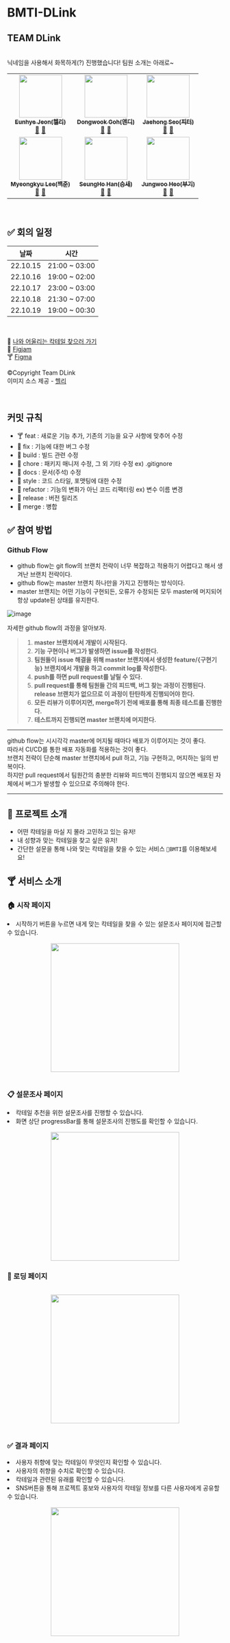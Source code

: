 # BMTI-DLink

## TEAM DLink

<br />
닉네임을 사용해서 화목하게(?) 진행했습니다! 팀원 소개는 아래로~

<!-- ALL-CONTRIBUTORS-LIST:START - Do not remove or modify this section -->
<!-- prettier-ignore-start -->
<!-- markdownlint-disable -->
<table>
  <tbody>
    <tr>
      <td align="center"><a href="https://github.com/haileyport"><img src="https://avatars.githubusercontent.com/u/50188104?v=4" width="100px;" alt=""/><br /><sub><b>Eunhye Jeon(헬리)</b></sub></a><br /><a href="https://github.com/Quick-Project/BMTI-DLink/commits?author=haileyport" title="Documentation">📖</a> <a href="https://github.com/Quick-Project/BMTI-DLink/pulls?q=is%3Apr+author%3Ahaileyport" title="Pull Requests">🥂</a></td>
      <td align="center"><a href="https://github.com/nada1221"><img src="https://avatars.githubusercontent.com/u/104189107?v=4" width="100px;" alt=""/><br /><sub><b>Dongwook Goh(앤디)</b></sub></a><br /><a href="https://github.com/Quick-Project/BMTI-DLink/commits?author=nada1221" title="Documentation">📖</a> <a href="https://github.com/Quick-Project/BMTI-DLink/pulls?q=is%3Apr+author%3Anada1221" title="Pull Requests">🥂</a></td>
      <td align="center"><a href="https://github.com/jaehongg"><img src="https://avatars.githubusercontent.com/u/107832252?v=4" width="100px;" alt=""/><br /><sub><b>
Jaehong Seo(피터)</b></sub></a><br /><a href="https://github.com/Quick-Project/BMTI-DLink/commits?author=jaehongg" title="Documentation">📖</a> <a href="https://github.com/Quick-Project/BMTI-DLink/pulls?q=is%3Apr+author%3Ajaehongg" title="Pull Requests">🥂</a></td>
    </tr>
    <tr>
      <td align="center"><a href="https://github.com/billy5982"><img src="https://avatars.githubusercontent.com/u/104412610?v=4" width="100px;" alt=""/><br /><sub><b>Myeongkyu Lee(백준)</b></sub></a><br /><a href="https://github.com/Quick-Project/BMTI-DLink/commits?author=billy5982" title="Documentation">📖</a> <a href="https://github.com/Quick-Project/BMTI-DLink/pulls?q=is%3Apr+author%3Abilly5982" title="Pull Requests">🥂</a></td>
      <td align="center"><a href="https://github.com/94sssh"><img src="https://avatars.githubusercontent.com/u/93918946?v=4" width="100px;" alt=""/><br /><sub><b>SeungHo Han(승새)</b></sub></a><br /><a href="https://github.com/Quick-Project/BMTI-DLink/commits?author=94sssh" title="Documentation">📖</a> <a href="https://github.com/Quick-Project/BMTI-DLink/pulls?q=is%3Apr+author%3A94sssh" title="Pull Requests">🥂</a></td>
      <td align="center"><a href="https://github.com/heoputer"><img src="https://avatars.githubusercontent.com/u/58350169?v=4" width="100px;" alt=""/><br /><sub><b>Jungwoo Heo(부기)</b></sub></a><br /><a href="https://github.com/Quick-Project/BMTI-DLink/commits?author=heoputer" title="Documentation">📖</a> <a href="https://github.com/Quick-Project/BMTI-DLink/pulls?q=is%3Apr+author%3Aheoputer" title="Pull Requests">🥂</a></td>
    </tr>
  </tbody>
</table>

<!-- markdownlint-restore -->
<!-- prettier-ignore-end -->

<!-- ALL-CONTRIBUTORS-LIST:END -->

<br/>

## ✅ 회의 일정

| 날짜     | 시간          |
| -------- | ------------- |
| 22.10.15 | 21:00 ~ 03:00 |
| 22.10.16 | 19:00 ~ 02:00 |
| 22.10.17 | 23:00 ~ 03:00 |
| 22.10.18 | 21:30 ~ 07:00 |
| 22.10.19 | 19:00 ~ 00:30 |

<br/>

🍹 [나와 어울리는 칵테일 찾으러 가기](https://quick-project.github.io/BMTI-DLink)
<br/>
🥂 [Figjam](https://www.figma.com/file/x5Iwpe5bTOjTNyS5X554ox/%ED%80%B5-%ED%94%84%EB%A1%9C%EC%A0%9D%ED%8A%B8-%EC%95%84%EC%9D%B4%EC%8A%A4%EB%B8%8C%EB%A0%88%EC%9D%B4%ED%82%B9-%EB%B0%8F-%EC%A3%BC%EC%A0%9C%EC%84%A0%EC%A0%95?node-id=0%3A1)
<br/>
🍸 [Figma](https://www.figma.com/file/eW6h99iC92BZNO4X2HLfGj/BMTI-UI?node-id=193%3A43)

©Copyright Team DLink
<br/>
이미지 소스 제공 - [헬리](https://github.com/haileyport)

<br/>

## 커밋 규칙

- 🍸 feat : 새로운 기능 추가, 기존의 기능을 요구 사항에 맞추어 수정
- 🥃 fix : 기능에 대한 버그 수정
- 🧊 build : 빌드 관련 수정
- 🍺 chore : 패키지 매니저 수정, 그 외 기타 수정 ex) .gitignore
- 🍷 docs : 문서(주석) 수정
- 🍹 style : 코드 스타일, 포맷팅에 대한 수정
- 🍻 refactor : 기능의 변화가 아닌 코드 리팩터링 ex) 변수 이름 변경
- 🥂 release : 버전 릴리즈
- 🍶 merge : 병합

## ✅ 참여 방법

### Github Flow

- github flow는 git flow의 브랜치 전략이 너무 복잡하고 적용하기 어렵다고 해서 생겨난 브랜치 전략이다.
- github flow는 master 브랜치 하나만을 가지고 진행하는 방식이다.
- master 브랜치는 어떤 기능이 구현되든, 오류가 수정되든 모두 master에 머지되어 항상 update된 상태를 유지한다.

![image](https://user-images.githubusercontent.com/107832252/196041283-603bd3aa-c2b8-46d0-a211-6f1d06e83279.png)

자세한 github flow의 과정을 알아보자.

> 1. **master 브랜치에서 개발이 시작된다.**
> 2. **기능 구현이나 버그가 발생하면 issue를 작성한다.**
> 3. **팀원들이 issue 해결을 위해 master 브랜치에서 생성한 feature/{구현기능} 브랜치에서 개발을 하고 commit log를 작성한다.**
> 4. **push를 하면 pull request를 날릴 수 있다.**
> 5. **pull request를 통해 팀원들 간의 피드백, 버그 찾는 과정이 진행된다.
>    release 브랜치가 없으므로 이 과정이 탄탄하게 진행되어야 한다.**
> 6. **모든 리뷰가 이루어지면, merge하기 전에 배포를 통해 최종 테스트를 진행한다.**
> 7. **테스트까지 진행되면 master 브랜치에 머지한다.**

---

github flow는 시시각각 master에 머지될 때마다 배포가 이루어지는 것이 좋다.
<br/>
따라서 CI/CD를 통한 배포 자동화를 적용하는 것이 좋다.
<br/>
브랜치 전략이 단순해 master 브랜치에서 pull 하고, 기능 구현하고, 머지하는 일의 반복이다.
<br/>
하지만 pull request에서 팀원간의 충분한 리뷰와 피드백이 진행되지 않으면 배포된 자체에서 버그가 발생할 수 있으므로 주의해야 한다.

<hr>

## 🥂 프로젝트 소개

- 어떤 칵테일을 마실 지 몰라 고민하고 있는 유저!
- 내 성향과 맞는 칵테일을 찾고 싶은 유저!
- 간단한 설문을 통해 나와 맞는 칵테일을 찾을 수 있는 서비스 `🥂BMTI`를 이용해보세요!

## 🍸 서비스 소개

### **🏠 시작 페이지**

<div style ="display:flex;align-items:center;flex-direction:column">
<li style="margin-bottom:1rem; align-self:start;">
시작하기 버튼을 누르면 내게 맞는 칵테일을 찾을 수 있는 설문조사 페이지에 접근할 수 있습니다.
</li>
<img src="https://user-images.githubusercontent.com/104412610/208248129-140bc298-7532-4896-bd6f-e02838b44641.gif" style="width:300px; margin-bottom : 1rem;">
</div>

### **📋 설문조사 페이지**

<div style ="display:flex;align-items:center;flex-direction:column">
<div style="margin-bottom:1rem; align-self:start">
<li>칵테일 추천을 위한 설문조사를 진행할 수 있습니다.</li>
<li>화면 상단 progressBar를 통해 설문조사의 진행도를 확인할 수 있습니다.</li>

</div>
<img src="https://user-images.githubusercontent.com/104412610/208248132-6dcbc461-624a-43ed-a16c-f576b7eb7f63.gif" style="width:300px">
</div>

### **🐌 로딩 페이지**

<div style ="display:flex;align-items:center;flex-direction:column">
<div style="margin-bottom:1rem; align-self:start">

</div>
<img src="https://user-images.githubusercontent.com/104412610/208248137-4fd59776-a890-48fc-a467-4ade9da3c3ab.gif" style="width:300px; margin-bottom : 1rem;">
</div>

### **✅ 결과 페이지**

<div style ="display:flex;align-items:center;flex-direction:column">
<div style="margin-bottom:1rem; align-self:start">
<li>사용자 취향에 맞는 칵테일이 무엇인지 확인할 수 있습니다.</li>
<li>사용자의 취향을 수치로 확인할 수 있습니다.</li>
<li>칵테일과 관련된 유래를 확인할 수 있습니다.</li>
<li>SNS버튼을 통해 프로젝트 홍보와 사용자의 칵테일 정보를 다른 사용자에게 공유할 수 있습니다.</li>
</div>
<img src="https://user-images.githubusercontent.com/104412610/208248246-7a8ff45d-b484-4cbf-a63a-dd68f5cf11f4.gif" style="width:300px; margin-bottom : 1rem;">
</div>
